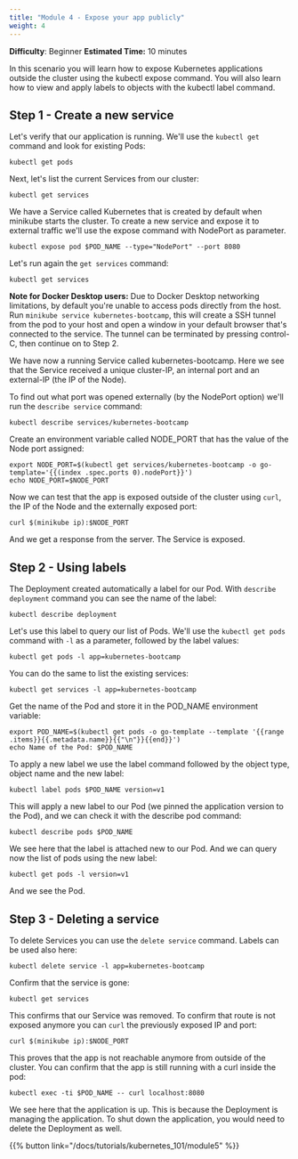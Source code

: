```yaml
---
title: "Module 4 - Expose your app publicly"                                
weight: 4
--- 
```


**Difficulty**: Beginner
**Estimated Time:** 10 minutes

In this scenario you will learn how to expose Kubernetes applications outside the cluster using the kubectl expose command. You will also learn how to view and apply labels to objects with the kubectl label command.

## Step 1 - Create a new service

Let's verify that our application is running. We'll use the `kubectl get` command and look for existing Pods:

```shell
kubectl get pods
```

Next, let's list the current Services from our cluster:

```shell
kubectl get services
```

We have a Service called Kubernetes that is created by default when minikube starts the cluster. To create a new service and expose it to external traffic we'll use the expose command with NodePort as parameter.

```shell
kubectl expose pod $POD_NAME --type="NodePort" --port 8080
```

Let's run again the `get services` command:

```shell
kubectl get services
```

**Note for Docker Desktop users:** Due to Docker Desktop networking limitations, by default you're unable to access pods directly from the host. Run `minikube service kubernetes-bootcamp`, this will create a SSH tunnel from the pod to your host and open a window in your default browser that's connected to the service. The tunnel can be terminated by pressing control-C, then continue on to Step 2.

We have now a running Service called kubernetes-bootcamp. Here we see that the Service received a unique cluster-IP, an internal port and an external-IP (the IP of the Node).

To find out what port was opened externally (by the NodePort option) we'll run the `describe service` command:

```shell
kubectl describe services/kubernetes-bootcamp
```

Create an environment variable called NODE_PORT that has the value of the Node port assigned:

```shell
export NODE_PORT=$(kubectl get services/kubernetes-bootcamp -o go-template='{{(index .spec.ports 0).nodePort}}')
echo NODE_PORT=$NODE_PORT
```

Now we can test that the app is exposed outside of the cluster using `curl`, the IP of the Node and the externally exposed port:

```shell
curl $(minikube ip):$NODE_PORT
```

And we get a response from the server. The Service is exposed.

## Step 2 - Using labels

The Deployment created automatically a label for our Pod. With `describe deployment` command you can see the name of the label:

```shell
kubectl describe deployment
```

Let's use this label to query our list of Pods. We'll use the `kubectl get pods` command with `-l` as a parameter, followed by the label values:

```shell
kubectl get pods -l app=kubernetes-bootcamp
```

You can do the same to list the existing services:

```shell
kubectl get services -l app=kubernetes-bootcamp
```

Get the name of the Pod and store it in the POD_NAME environment variable:

```shell
export POD_NAME=$(kubectl get pods -o go-template --template '{{range .items}}{{.metadata.name}}{{"\n"}}{{end}}')
echo Name of the Pod: $POD_NAME
```

To apply a new label we use the label command followed by the object type, object name and the new label:

```shell
kubectl label pods $POD_NAME version=v1
```

This will apply a new label to our Pod (we pinned the application version to the Pod), and we can check it with the describe pod command:

```shell
kubectl describe pods $POD_NAME
```

We see here that the label is attached new to our Pod. And we can query now the list of pods using the new label:

```shell
kubectl get pods -l version=v1
```

And we see the Pod.

## Step 3 - Deleting a service

To delete Services you can use the `delete service` command. Labels can be used also here:

```shell
kubectl delete service -l app=kubernetes-bootcamp
```

Confirm that the service is gone:

```shell
kubectl get services
```

This confirms that our Service was removed. To confirm that route is not exposed anymore you can `curl` the previously exposed IP and port:

```shell
curl $(minikube ip):$NODE_PORT
```

This proves that the app is not reachable anymore from outside of the cluster. You can confirm that the app is still running with a curl inside the pod:

```shell
kubectl exec -ti $POD_NAME -- curl localhost:8080
```

We see here that the application is up. This is because the Deployment is managing the application. To shut down the application, you would need to delete the Deployment as well.

{{% button link="/docs/tutorials/kubernetes_101/module5" %}}
